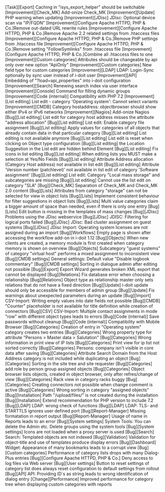 [Task][Export]                               Caching in "isys_export_helper" should be switchable
[Improvement][Check_MK]                      Add-onize Check_MK
[Improvement][Update]                        PHP warning when updating
[Improvement][JDisc]                         JDisc: Optional device scan via "IP/FQDN"
[Improvement][Configure Apache HTTPD, PHP & Co.]Remove out-dated URL rewrite rules
[Improvement][Configure Apache HTTPD, PHP & Co.]Remove Apache 2.2 related settings from .htaccess files
[Improvement][Configure Apache HTTPD, PHP & Co.]Remove PHP settings from .htaccess file
[Improvement][Configure Apache HTTPD, PHP & Co.]Remove setting "FollowSymlinks" from .htaccess file
[Improvement][Configure Apache HTTPD, PHP & Co.]Combine all .htaccess files to one
[Improvement][Custom categories]             Attributes  should be changeable by api only over new option "ApiOnly"
[Improvement][Custom categories]             New field type for custom categories
[Improvement][LDAP]                          LDAP: Login-Sync optionally by sync user instead of i-doit user
[Improvement][API]                           Embedding of "?load=api_properties" into i-doit configuration
[Improvement][Search]                        Renewing search index via user interface
[Improvement][Console]                       Command for filling dynamic groups
[Improvement][Code (internal)]               Compatibility with PHP 7.2
[Improvement][List editing]                  List edit - category 'Operating system': Cannot select variants
[Improvement][CMDB]                          Category hostaddress: objectbrowser should show either IPv4 or IPv6 networks
[Improvement][Nagios]                        Add-onize Nagios
[Bug][List editing]                          List edit for category host address misses the attribute "address allocation"
[Bug][List editing]                          List edit: Enable category file assignment
[Bug][List editing]                          Apply values for categories of all objects that already contain data in that particular category
[Bug][List editing]                          List editing is not available anymore
[Bug][List editing]                          List edit is reset when clicking on Object type configuration
[Bug][List editing]                          the Location Suggestion in the List edit are hidden behind  Element
[Bug][List editing]                          Fix icons in list editing
[Bug][List editing]                          When editing lists you MUST make a selection at Yes/No Fields
[Bug][List editing]                          Attribute Address allocation (Category Host address) not available in list edit
[Bug][List editing]                          Attribute 'Version number (patchlevel)' not available in list edit of category 'Software assignment'
[Bug][List editing]                          List edit: Category "Local mass storage" and subcategories are missing
[Bug][List editing]                          Cannot use the list edit on category "SLA"
[Bug][Check_MK]                              Separation of Check_MK and Check_MK 2.0 content
[Bug][Lists]                                 Attributes from category "storage" can not be selected for view in object lists
[Bug][Lists]                                 Implement consistent behaviour for filter suggestions in object lists
[Bug][Lists]                                 Multi value categories claim a bigger amount of space than needed, even if there is only one entry
[Bug][Lists]                                 Edit button is missing in the templates of mass changes
[Bug][JDisc]                                 Problems using the JDisc webservice
[Bug][JDisc]                                 JDISC: Filtering for logical ports failed
[Bug][JDisc]                                 JDisc: Bad cluster assignment on guest systems
[Bug][JDisc]                                 JDisc Import: Operating system licenses are not assigned during an import
[Bug][Workflows]                             Empty page is shown after accessing the workflow add-on in i-doit 1.12
[Bug][Objects]                               When new clients are created, a memory module is first created when category memory is shown on overview
[Bug][Objects]                               Subcategory "guest systems" of category "virtual host" performs a mixed assignment to inconsistent view
[Bug][CMDB settings]                         General settings: Default value "Disable logbook commentary"
[Bug][CMDB settings]                         Sorting in dialogue admin after editing not possible
[Bug][Export]                                Export Wizard generates broken XML export that cannot be displayed
[Bug][Relations]                             Fix database error when choosing a relationship
[Bug][Relations]                             Object type as relationship master only sets relations that do not have a fixed direction
[Bug][Update]                                i-doit update should only be accessible for members of admin group
[Bug][Update]                                Fix warnings about unexpected parameters during an update
[Bug][Import]                                CSV-Import: Writing empty values into date fields not possible
[Bug][CMDB]                                  "Counter" placeholder is not available for title definition while creation of connectors
[Bug][CSV]                                   CSV-Import: Multiple contact assignments in mode "row" with different object types leads to errors
[Bug][Code (internal)]                       Save passwords without cleanup
[Bug][Code (internal)]                       Compatibility with Mobile Browser
[Bug][Categories]                            Creation of entry in "Operating system" category creates two entries
[Bug][Categories]                            Wrong property type for attribute "Persons > Master data > Salutation"
[Bug][Categories]                            Wrong information in print view of IP lists
[Bug][Categories]                            Print view for ip list not sorted correctly
[Bug][Categories]                            Persons: company isn't visible in core data after saving
[Bug][Categories]                            Attribute Search Domain from the Host Address category is not included while duplicating an object
[Bug][Categories]                            Sorting in the site tree and site requester
[Bug][Categories]                            add role by person group assigned objects
[Bug][Categories]                            Object browser lists objects, created in object browser, only after refres/change of view
[Bug][Categories]                            Rack view in category racks buggy
[Bug][Categories]                            Creating connectors not possible when change comment is active
[Bug][Categories]                            Wrong sorting in category "assigned objects"
[Bug][Installation]                          Path "/upload/files/" is not created during the installation
[Bug][Installation]                          Extend recommendation for PHP version to  include 7.2
[Bug][LDAP]                                  LDAP: wrong check of functions
[Bug][LDAP]                                  LDAP: TLS- and STARTTLS ignores user defined port
[Bug][Report-Manager]                        Missing formatation in report output
[Bug][Report-Manager]                        Usage of name in Reports leads to an error
[Bug][System settings]                       System Tools: You can delete the Admin etc. Delete groups using the system tools
[Bug][System settings]                       Icons are not loaded when a proxy server is used
[Bug][Search]                                Search: Templated objects are not indexed
[Bug][Validation]                            Validation for object-title and use of templates produce display errors
[Bug][Dashboard]                             Widget: Appearance of many bookmarks leads to a corrupt view
[Bug][Custom categories]                     Performance of category lists drops with many Dialog-Plus entries
[Bug][Configure Apache HTTPD, PHP & Co.]     Deny access to log files via Web server
[Bug][User settings]                         Button to reset settings of category list does always reset configuration to default settings from rollout
[Bug][API]                                   API: Providing ID`s as string leads to wrong identification of dialog entry
[Change][Performance]                        Improved performance for category tree when displaying custom categories with reports